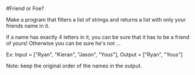 #Friend or Foe?

Make a program that filters a list of strings and returns a list with only your friends name in it.

If a name has exactly 4 letters in it, you can be sure that it has to be a friend of yours! Otherwise
you can be sure he's not ...

Ex: Input = ["Ryan", "Kieran", "Jason", "Yous"], Output = ["Ryan", "Yous"]

Note: keep the original order of the names in the output.
